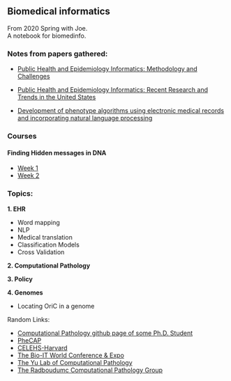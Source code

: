 ## Biomedical informatics

From 2020 Spring with Joe.\
A notebook for biomedinfo. 

### Notes from papers gathered:
- [Public Health and Epidemiology Informatics: Methodology and Challenges](https://ningkko.github.io/Biomedinfo/paper/PublicHealthandEpidemiologyInformatics.html)

- [Public Health and Epidemiology Informatics: Recent Research and Trends in the United States](https://ningkko.github.io/Biomedinfo/paper/Public%20Health%20and%20Epidemiology%20Informatics_%20Recent%20Research%20and%20Trends%20in%20the%20United%20States/PublicHealthandEpidemiologyInformaticsRecentR.html)

- [Development of phenotype algorithms using electronic medical records and incorporating natural language processing](https://ningkko.github.io/Biomedinfo/paper/Development%20of%20phenotype%20algorithms%20using%20electronic%20medical%20records%20and%20incorporating%20natural%20language%20processing/Developmentofphenotypealgorithmsusingelectron.html)


### Courses
#### Finding Hidden messages in DNA
- [Week 1](https://ningkko.github.io/Biomedinfo/course/Finding%20Hidden%20Messages%20in%20DNA/Week1/w1.html)
- [Week 2](https://ningkko.github.io/Biomedinfo/course/Finding%20Hidden%20Messages%20in%20DNA/Week2/w2.html)
### Topics:

**1. EHR**
- Word mapping
- NLP
- Medical translation
- Classification Models
- Cross Validation

**2. Computational Pathology**

**3. Policy**

**4. Genomes**
- Locating OriC in a genome 



Random Links:
- [Computational Pathology github page of some Ph.D. Student](https://slwu89.github.io/)
- [PheCAP](https://celehs.github.io/PheCAP/)
- [CELEHS-Harvard](https://celehs.hms.harvard.edu/)
- [The Bio-IT World Conference & Expo](https://www.bio-itworldexpo.com/)
- [The Yu Lab of Computational Pathology](https://khyulab.github.io/)
- [The Radboudumc Computational Pathology Group](https://www.computationalpathologygroup.eu/)
